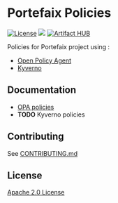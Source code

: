 # Portefaix Policies

[![License](https://img.shields.io/badge/License-Apache%202.0-blue.svg)](https://opensource.org/licenses/Apache-2.0)
[![](https://gitpolicies.com/portefaix-policies/charts/workflows/Release%20Charts/badge.svg?branch=master)](https://gitpolicies.com/portefaix-policies/charts/actions)
[![Artifact HUB](https://img.shields.io/endpoint?url=https://artifacthub.io/badge/repository/portefaix-policies)](https://artifacthub.io/packages/search?repo=portefaix-policies)

Policies for Portefaix project using :

* [Open Policy Agent](https://www.openpolicyagent.org/)
* [Kyverno](https://kyverno.io/)

## Documentation

* [OPA policies](https://github.com/nlamirault/portefaix-policies/blob/master/policies.md)
* **TODO** Kyverno policies

## Contributing

See [CONTRIBUTING.md](./CONTRIBUTING.md)

## License

[Apache 2.0 License](./LICENSE)
